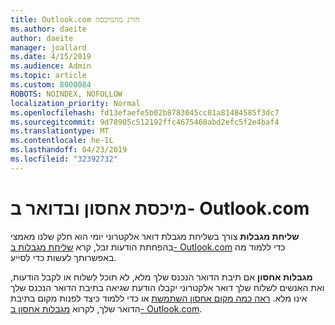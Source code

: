 ```yaml
---
title: Outlook.com חורג מהמיכסה
ms.author: daeite
author: daeite
manager: joallard
ms.date: 4/15/2019
ms.audience: Admin
ms.topic: article
ms.custom: 8000084
ROBOTS: NOINDEX, NOFOLLOW
localization_priority: Normal
ms.openlocfilehash: fd13efaefe5b02b8783045cc81a81484585f3dc7
ms.sourcegitcommit: 9d78905c512192ffc4675468abd2efc5f2e4baf4
ms.translationtype: MT
ms.contentlocale: he-IL
ms.lasthandoff: 04/23/2019
ms.locfileid: "32392732"
---
```

# <a name="email-and-storage-quota-in-outlookcom"></a>מיכסת אחסון ובדואר ב- Outlook.com

**שליחת מגבלות** צורך בשליחת מגבלת דואר אלקטרוני יומי הוא חלק שלנו מאמצי בהפחתת הודעות זבל, קרא [שליחת מגבלות ב- Outlook.com](https://support.office.com/article/279ee200-594c-40f0-9ec8-bb6af7735c2e) כדי ללמוד מה באפשרותך לעשות כדי לסייע.

**מגבלות אחסון** אם תיבת הדואר הנכנס שלך מלא, לא תוכל לשלוח או לקבל הודעות, ואת האנשים לשלוח שלך דואר אלקטרוני יקבלו הודעת שגיאה בתיבת הדואר הנכנס שלך אינו מלא. [ראה כמה מקום אחסון השתמשת](https://go.microsoft.com/fwlink/?linkid=2052089) או כדי ללמוד כיצד לפנות מקום בתיבת הדואר שלך, לקרוא [מגבלות אחסון ב- Outlook.com](https://support.office.com/article/7ac99134-69e5-4619-ac0b-2d313bba5e9e).